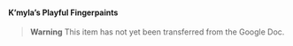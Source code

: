 #### K’myla’s Playful Fingerpaints

> **Warning**
> This item has not yet been transferred from the Google Doc.
